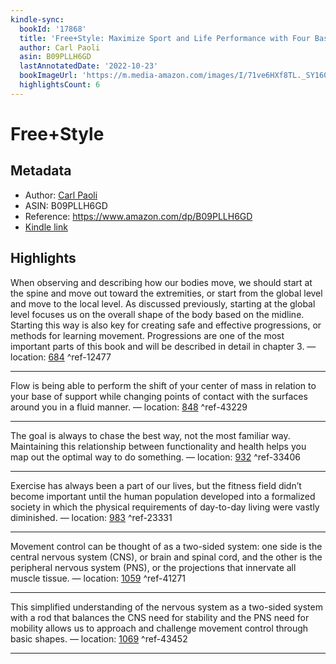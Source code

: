 ```yaml
---
kindle-sync:
  bookId: '17868'
  title: 'Free+Style: Maximize Sport and Life Performance with Four Basic Movements'
  author: Carl Paoli
  asin: B09PLLH6GD
  lastAnnotatedDate: '2022-10-23'
  bookImageUrl: 'https://m.media-amazon.com/images/I/71ve6HXf8TL._SY160.jpg'
  highlightsCount: 6
---
```

# Free+Style
## Metadata
* Author: [Carl Paoli](https://www.amazon.comundefined)
* ASIN: B09PLLH6GD
* Reference: https://www.amazon.com/dp/B09PLLH6GD
* [Kindle link](kindle://book?action=open&asin=B09PLLH6GD)

## Highlights
When observing and describing how our bodies move, we should start at the spine and move out toward the extremities, or start from the global level and move to the local level. As discussed previously, starting at the global level focuses us on the overall shape of the body based on the midline. Starting this way is also key for creating safe and effective progressions, or methods for learning movement. Progressions are one of the most important parts of this book and will be described in detail in chapter 3. — location: [684](kindle://book?action=open&asin=B09PLLH6GD&location=684) ^ref-12477

---
Flow is being able to perform the shift of your center of mass in relation to your base of support while changing points of contact with the surfaces around you in a fluid manner. — location: [848](kindle://book?action=open&asin=B09PLLH6GD&location=848) ^ref-43229

---
The goal is always to chase the best way, not the most familiar way. Maintaining this relationship between functionality and health helps you map out the optimal way to do something. — location: [932](kindle://book?action=open&asin=B09PLLH6GD&location=932) ^ref-33406

---
Exercise has always been a part of our lives, but the fitness field didn’t become important until the human population developed into a formalized society in which the physical requirements of day-to-day living were vastly diminished. — location: [983](kindle://book?action=open&asin=B09PLLH6GD&location=983) ^ref-23331

---
Movement control can be thought of as a two-sided system: one side is the central nervous system (CNS), or brain and spinal cord, and the other is the peripheral nervous system (PNS), or the projections that innervate all muscle tissue. — location: [1059](kindle://book?action=open&asin=B09PLLH6GD&location=1059) ^ref-41271

---
This simplified understanding of the nervous system as a two-sided system with a rod that balances the CNS need for stability and the PNS need for mobility allows us to approach and challenge movement control through basic shapes. — location: [1069](kindle://book?action=open&asin=B09PLLH6GD&location=1069) ^ref-43452

---
